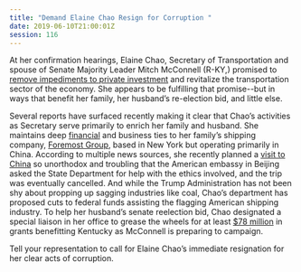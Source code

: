 ```yaml
---
title: "Demand Elaine Chao Resign for Corruption "
date: 2019-06-10T21:00:01Z
session: 116
---
```

At her confirmation hearings, Elaine Chao, Secretary of Transportation and spouse of Senate Majority Leader Mitch McConnell (R-KY,) promised to [remove impediments to private investment](https://www.washingtonpost.com/local/trafficandcommuting/trumps-transportation-secretary-pick-elaine-chao-confirmed-in-senate-with-some-top-democrats-balking/2017/01/31/a15c7604-df42-11e6-ad42-f3375f271c9c_story.html?utm_term=.efe1a4d70716) and revitalize the transportation sector of the economy. She appears to be fulfilling that promise--but in ways that benefit her family, her husband’s re-election bid, and little else. 

Several reports have surfaced recently making it clear that Chao’s activities as Secretary serve primarily to enrich her family and husband. She maintains deep [financial](https://www.forbes.com/sites/michelatindera/2019/06/10/million-will-sheds-light-on-shipping-fortune-connected-to-elaine-chao-and-mitch-mcconnell/#1ba3bdaf2eb2) and business ties to her family’s shipping company, [Foremost Group](https://www.nytimes.com/2019/06/02/us/politics/transportation-secretary-elaine-chao.html), based in New York but operating primarily in China. According to multiple news sources, she recently planned a [visit to China](https://www.nytimes.com/2019/06/02/us/politics/elaine-chao-china.html?module=inline) so unorthodox and troubling that the American embassy in Beijing asked the State Department for help with the ethics involved, and the trip was eventually cancelled. And while the Trump Administration has not been shy about propping up sagging industries like coal, Chao’s department has proposed cuts to federal funds assisting the flagging American shipping industry. To help her husband’s senate reelection bid, Chao designated a special liaison in her office to grease the wheels for at least [$78 million](https://www.politico.com/story/2019/06/10/mcconnell-elaine-chao-1358068) in grants benefitting Kentucky as McConnell is preparing to campaign. 

Tell your representation to call for Elaine Chao’s immediate resignation for her clear acts of corruption. 
